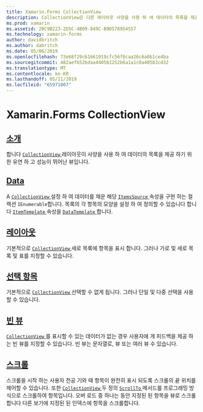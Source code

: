 ```yaml
---
title: Xamarin.Forms CollectionView
description: CollectionView은 다른 레이아웃 사양을 사용 하 여 데이터의 목록을 제공 하기 위한 유연 하 고 성능이 뛰어난 뷰입니다.
ms.prod: xamarin
ms.assetid: 2BC9B223-2D5C-4B09-849C-B9D578954557
ms.technology: xamarin-forms
author: davidbritch
ms.author: dabritch
ms.date: 05/06/2019
ms.openlocfilehash: 73e68f29c61661019cfc56f8caa26c6a0b1ce4ba
ms.sourcegitcommit: 482aef652bdaa440561252b6a1a1c0a40583cd32
ms.translationtype: MT
ms.contentlocale: ko-KR
ms.lasthandoff: 05/21/2019
ms.locfileid: "65971007"
---
```

# <a name="xamarinforms-collectionview"></a>Xamarin.Forms CollectionView

## <a name="introductionintroductionmd"></a>[소개](introduction.md)

합니다 [ `CollectionView` ](xref:Xamarin.Forms.CollectionView) 레이아웃이 사양을 사용 하 여 데이터의 목록을 제공 하기 위한 유연 하 고 성능이 뛰어난 뷰입니다.

## <a name="datapopulate-datamd"></a>[Data](populate-data.md)

A [ `CollectionView` ](xref:Xamarin.Forms.CollectionView) 설정 하 여 데이터를 채운 해당 [ `ItemsSource` ](xref:Xamarin.Forms.ItemsView.ItemsSource) 속성을 구현 하는 컬렉션 `IEnumerable`합니다. 목록의 각 항목의 모양을 설정 하 여 정의할 수 있습니다 합니다 [ `ItemTemplate` ](xref:Xamarin.Forms.ItemsView.ItemTemplate) 속성을 [ `DataTemplate` ](xref:Xamarin.Forms.DataTemplate)합니다.

## <a name="layoutlayoutmd"></a>[레이아웃](layout.md)

기본적으로 [ `CollectionView` ](xref:Xamarin.Forms.CollectionView) 세로 목록에 항목을 표시 합니다. 그러나 가로 및 세로 목록 및 표를 지정할 수 있습니다.

## <a name="selectionselectionmd"></a>[선택 항목](selection.md)

기본적으로 [ `CollectionView` ](xref:Xamarin.Forms.CollectionView) 선택할 수 없게 됩니다. 그러나 단일 및 다중 선택을 사용할 수 있습니다.

## <a name="empty-viewsemptyviewmd"></a>[빈 뷰](emptyview.md)

[ `CollectionView` ](xref:Xamarin.Forms.CollectionView)를 표시할 수 있는 데이터가 없는 경우 사용자에 게 피드백을 제공 하는 빈 뷰를 지정할 수 있습니다. 빈 뷰는 문자열로, 뷰 또는 여러 뷰 수 있습니다.

## <a name="scrollingscrollingmd"></a>[스크롤](scrolling.md)

스크롤을 시작 하는 사용자 천공 기와 때 항목이 완전히 표시 되도록 스크롤의 끝 위치를 제어할 수 있습니다. 또한 [ `CollectionView` ](xref:Xamarin.Forms.CollectionView) 두 정의 [ `ScrollTo` ](xref:Xamarin.Forms.ItemsView.ScrollTo*) 메서드를 프로그래밍 방식으로 스크롤하여 항목입니다. 오버 로드 중 하나는 동안 지정된 된 항목을 뷰로 스크롤합니다 다른 보기에 지정된 된 인덱스에 항목을 스크롤합니다.
